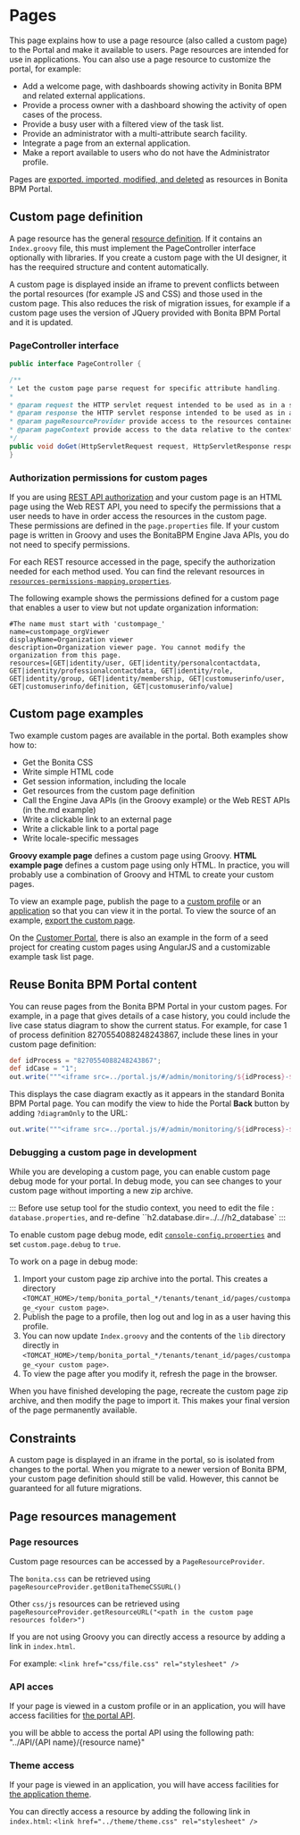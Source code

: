 #  Pages

This page explains how to use a page resource (also called a custom page) to the Portal and make it available to users. Page resources are intended for use in applications. You can also use a page resource to customize the portal, 
for example:

* Add a welcome page, with dashboards showing activity in Bonita BPM and related external applications.
* Provide a process owner with a dashboard showing the activity of open cases of the process.
* Provide a busy user with a filtered view of the task list.
* Provide an administrator with a multi-attribute search facility.
* Integrate a page from an external application.
* Make a report available to users who do not have the Administrator profile.

Pages are [exported. imported, modified, and deleted](resource-management.md) as resources in Bonita BPM Portal. 

## Custom page definition

A page resource has the general [resource definition](resource-management.md). 
If it contains an `Index.groovy` file, this must implement the PageController interface optionally with libraries. 
If you create a custom page with the UI designer, it has the reequired structure and content automatically.

A custom page is displayed inside an iframe to prevent conflicts between the portal resources (for example JS and CSS) and those used in the custom page. 
This also reduces the risk of migration issues, for example if a custom page uses the version of JQuery provided with Bonita BPM Portal and it is updated.

### PageController interface
```java
public interface PageController {

/**
* Let the custom page parse request for specific attribute handling.
*
* @param request the HTTP servlet request intended to be used as in a servlet
* @param response the HTTP servlet response intended to be used as in a servlet
* @param pageResourceProvider provide access to the resources contained in the custom page zip
* @param pageContext provide access to the data relative to the context in which the custom page is displayed
*/
public void doGet(HttpServletRequest request, HttpServletResponse response, PageResourceProvider pageResourceProvider, PageContext pageContext);
}
```

### Authorization permissions for custom pages

If you are using [REST API authorization](rest-api-authorization.md) and your custom page is an HTML page using the Web REST API, 
you need to specify the permissions that a user needs to have in order access the resources in the custom page. 
These permissions are defined in the `page.properties` file. If your custom page is written in Groovy and uses the BonitaBPM Engine Java APIs, you do not need to specify permissions.

For each REST resource accessed in the page, specify the authorization needed for each method used. 
You can find the relevant resources in [`resources-permissions-mapping.properties`](BonitaBPM_platform_setup.md).

The following example shows the permissions defined for a custom page that enables a user to view but not update organization information:

```
#The name must start with 'custompage_'
name=custompage_orgViewer
displayName=Organization viewer
description=Organization viewer page. You cannot modify the organization from this page.
resources=[GET|identity/user, GET|identity/personalcontactdata, GET|identity/professionalcontactdata, GET|identity/role, GET|identity/group, GET|identity/membership, GET|customuserinfo/user, GET|customuserinfo/definition, GET|customuserinfo/value] 
```


## Custom page examples

Two example custom pages are available in the portal. Both examples show how to:

* Get the Bonita CSS
* Write simple HTML code
* Get session information, including the locale
* Get resources from the custom page definition
* Call the Engine Java APIs (in the Groovy example) or the Web REST APIs (in the.md example)
* Write a clickable link to an external page
* Write a clickable link to a portal page
* Write locale-specific messages

**Groovy example page** defines a custom page using Groovy. 
**HTML example page** defines a custom page using only HTML. 
In practice, you will probably use a combination of Groovy and HTML to create your custom pages.

To view an example page, publish the page to a [custom profile](custom-profiles.md) or an [application](applications.md) so that you can view it in the portal. To view the source of an example, [export the custom page](resource-management.md#export).

On the [Customer Portal](https://customer.bonitasoft.com/), there is also an example in the form of a seed project for creating custom pages using AngularJS and a customizable example task list page.

## Reuse Bonita BPM Portal content

You can reuse pages from the Bonita BPM Portal in your custom pages. For example, in a page that gives details of a case history, you could include the live case status diagram to show the current status. For example, for case 1 of process definition 8270554088248243867, include these lines in your custom page definition:
```groovy
def idProcess = "8270554088248243867";
def idCase = "1";
out.write("""<iframe src=../portal.js/#/admin/monitoring/${idProcess}-${idCase}" style="width:100%; height:100%"></iframe>""");
```
This displays the case diagram exactly as it appears in the standard Bonita BPM Portal page. You can modify the view to hide the Portal **Back** button by adding `?diagramOnly` to the URL:
```groovy
out.write("""<iframe src=../portal.js/#/admin/monitoring/${idProcess}-${idCase}?diagramOnly}" style="width:100%; height:100%"></iframe>""");
```

### Debugging a custom page in development

While you are developing a custom page, you can enable custom page debug mode for your portal. In debug mode, you can see changes to your custom page without importing a new zip archive.

::: Before use setup tool for the studio context, you need to edit the file : `database.properties`, and re-define ``h2.database.dir=../../<yourRepository>/h2_database`  :::

To enable custom page debug mode, edit [`console-config.properties`](BonitaBPM_platform_setup.md) and set `custom.page.debug` to `true`.

To work on a page in debug mode:

1. Import your custom page zip archive into the portal. This creates a directory `<TOMCAT_HOME>/temp/bonita_portal_*/tenants/tenant_id/pages/custompage_<your custom page>`.
2. Publish the page to a profile, then log out and log in as a user having this profile.
3. You can now update `Index.groovy` and the contents of the `lib` directory directly in `<TOMCAT_HOME>/temp/bonita_portal_*/tenants/tenant_id/pages/custompage_<your custom page>`.
4. To view the page after you modify it, refresh the page in the browser.

When you have finished developing the page, recreate the custom page zip archive, and then modify the page to import it. This makes your final version of the page permanently available.

## Constraints

A custom page is displayed in an iframe in the portal, so is isolated from changes to the portal. 
When you migrate to a newer version of Bonita BPM, your custom page definition should still be valid. 
However, this cannot be guaranteed for all future migrations.

## Page resources management

### Page resources

Custom page resources can be accessed by a `PageResourceProvider`.

The `bonita.css` can be retrieved using `pageResourceProvider.getBonitaThemeCSSURL()`

Other `css/js` resources can be retrieved using `pageResourceProvider.getResourceURL("<path in the custom page resources folder>")`

If you are not using Groovy you can directly access a resource by adding a link in `index.html`.

For example: `<link href="css/file.css" rel="stylesheet" />`

### API acces

If your page is viewed in a custom profile or in an application, you will have access facilities for [the portal API](rest-api-overview.md).

you will be abble to access the portal API using the following path: "../API/{API name}/{resource name}"

### Theme access

If your page is viewed in an application, you will have access facilities for [the application theme](applications.md).

You can directly access a resource by adding the following link in `index.html`: `<link href="../theme/theme.css" rel="stylesheet" />`
